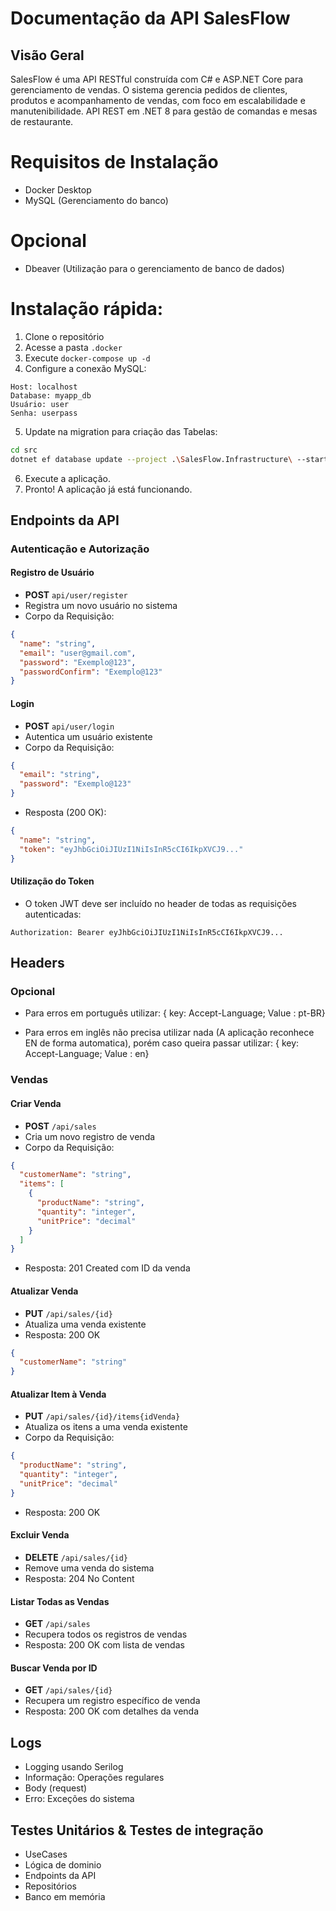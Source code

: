 # Documentação da API SalesFlow

## Visão Geral
SalesFlow é uma API RESTful construída com C# e ASP.NET Core para gerenciamento de vendas. O sistema gerencia pedidos de clientes, produtos e acompanhamento de vendas, com foco em escalabilidade e manutenibilidade.
API REST em .NET 8 para gestão de comandas e mesas de restaurante.

# Requisitos de Instalação
- Docker Desktop
- MySQL (Gerenciamento do banco)
  
# Opcional
- Dbeaver (Utilização para o gerenciamento de banco de dados)

# Instalação rápida:
1. Clone o repositório
2. Acesse a pasta `.docker`
3. Execute `docker-compose up -d`
4. Configure a conexão MySQL:
```
Host: localhost
Database: myapp_db
Usuário: user
Senha: userpass
```
5. Update na migration para criação das Tabelas:
```bash
cd src
dotnet ef database update --project .\SalesFlow.Infrastructure\ --startup-project .\SalesFlow.API\
```
6. Execute a aplicação.
7. Pronto! A aplicação já está funcionando.

## Endpoints da API

### Autenticação e Autorização
#### Registro de Usuário
- **POST** `api/user/register`
- Registra um novo usuário no sistema
- Corpo da Requisição:
```json
{
  "name": "string",
  "email": "user@gmail.com",
  "password": "Exemplo@123",
  "passwordConfirm": "Exemplo@123"
}
```

#### Login
- **POST** `api/user/login`
- Autentica um usuário existente
- Corpo da Requisição:
```json
{
  "email": "string",
  "password": "Exemplo@123"
}
```
- Resposta (200 OK):
```json
{
  "name": "string",
  "token": "eyJhbGciOiJIUzI1NiIsInR5cCI6IkpXVCJ9..."
}
```

#### Utilização do Token
- O token JWT deve ser incluído no header de todas as requisições autenticadas:
```
Authorization: Bearer eyJhbGciOiJIUzI1NiIsInR5cCI6IkpXVCJ9...
```

## Headers
### Opcional
- Para erros em português utilizar:
{ key: Accept-Language; Value : pt-BR}

- Para erros em inglês não precisa utilizar nada (A aplicação reconhece EN de forma automatica), porém caso queira passar utilizar:
{ key: Accept-Language; Value : en}

### Vendas
#### Criar Venda
- **POST** `/api/sales`
- Cria um novo registro de venda
- Corpo da Requisição:
```json
{
  "customerName": "string",
  "items": [
    {
      "productName": "string",
      "quantity": "integer",
      "unitPrice": "decimal"
    }
  ]
}
```
- Resposta: 201 Created com ID da venda

#### Atualizar Venda
- **PUT** `/api/sales/{id}`
- Atualiza uma venda existente
- Resposta: 200 OK
```json
{
  "customerName": "string"
}
```
#### Atualizar Item à Venda
- **PUT** `/api/sales/{id}/items{idVenda}`
- Atualiza os itens a uma venda existente
- Corpo da Requisição:
```json
{
  "productName": "string",
  "quantity": "integer",
  "unitPrice": "decimal"
}
```
- Resposta: 200 OK

#### Excluir Venda
- **DELETE** `/api/sales/{id}`
- Remove uma venda do sistema
- Resposta: 204 No Content

#### Listar Todas as Vendas
- **GET** `/api/sales`
- Recupera todos os registros de vendas
- Resposta: 200 OK com lista de vendas

#### Buscar Venda por ID
- **GET** `/api/sales/{id}`
- Recupera um registro específico de venda
- Resposta: 200 OK com detalhes da venda

## Logs
- Logging usando Serilog
- Informação: Operações regulares
- Body (request)
- Erro: Exceções do sistema

## Testes Unitários & Testes de integração
- UseCases
- Lógica de dominio
- Endpoints da API
- Repositórios
- Banco em memória
